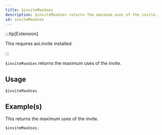 ```yaml
---
title: $inviteMaxUses
description: $inviteMaxUses returns the maximum uses of the invite.
id: inviteMaxUses
---
```


:::tip[Extension]

This requires aoi.invite installed.

:::

`$inviteMaxUses` returns the maximum uses of the invite.

## Usage

```aoi
$inviteMaxUses
```

## Example(s)

This returns the maximum uses of the invite.

```javascript
$inviteMaxUses;
```
